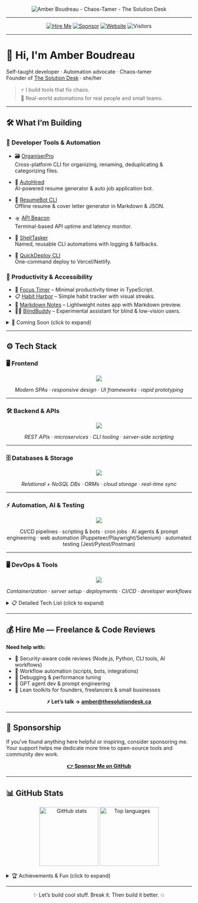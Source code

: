 <p align="center">
  <img src="https://raw.githubusercontent.com/TheSolutionDeskAndCompany/TheSolutionDeskAndCompany/main/assets/GHprofile.png" alt="Amber Boudreau - Chaos-Tamer - The Solution Desk"/>
</p>

---

<div align="center">

[![Hire Me](https://img.shields.io/badge/Freelance-Available-brightgreen?style=for-the-badge&logo=upwork)](mailto:amber@thesolutiondesk.ca)
[![Sponsor](https://img.shields.io/badge/Sponsor-❤-ff69b4?style=for-the-badge&logo=github)](https://github.com/sponsors/TheSolutionDeskAndCompany)
[![Website](https://img.shields.io/badge/Website-thesolutiondesk.ca-blue?style=for-the-badge&logo=google-chrome)](https://thesolutiondesk.ca)
![Visitors](https://komarev.com/ghpvc/?username=TheSolutionDeskAndCompany&color=blue&style=for-the-badge)

</div>

---

# 👋 Hi, I'm Amber Boudreau

Self-taught developer · Automation advocate · Chaos-tamer  
Founder of [The Solution Desk](https://thesolutiondesk.ca) · she/her  

> ⚡ I build tools that fix chaos.  
> 🧩 Real-world automations for real people and small teams.

---

## 🛠️ What I’m Building

### 🔧 Developer Tools & Automation
- 🗃️ [OrganiserPro](https://github.com/TheSolutionDeskAndCompany/OrganiserPro)  
  Cross-platform CLI for organizing, renaming, deduplicating & categorizing files.  

- 🤖 [AutoHired](https://github.com/TheSolutionDeskAndCompany/AutoHired)  
  AI-powered resume generator & auto job application bot.

- 🧠 [ResumeBot CLI](https://github.com/TheSolutionDeskAndCompany/myresumebuilder)  
  Offline resume & cover letter generator in Markdown & JSON.  

- 🛸 [API Beacon](https://github.com/TheSolutionDeskAndCompany/api-beacon)  
  Terminal-based API uptime and latency monitor.  

- 🧪 [ShellTasker](https://github.com/TheSolutionDeskAndCompany/shell-tasker)  
  Named, reusable CLI automations with logging & fallbacks.  

- 🚀 [QuickDeploy CLI](https://github.com/TheSolutionDeskAndCompany/quickdeploy)  
  One-command deploy to Vercel/Netlify.  

### 🧩 Productivity & Accessibility
- 🧘 [Focus Timer](https://github.com/TheSolutionDeskAndCompany/focus-timer) – Minimal productivity timer in TypeScript.  
- 📋 [Habit Harbor](https://github.com/TheSolutionDeskAndCompany/habit-harbor) – Simple habit tracker with visual streaks.  
- 📓 [Markdown Notes](https://github.com/TheSolutionDeskAndCompany/markdown-notes) – Lightweight notes app with Markdown preview.  
- 🧑‍🦯 [BlindBuddy](https://github.com/TheSolutionDeskAndCompany/blindbuddy) – Experimental assistant for blind & low-vision users.

<details>
<summary>🚧 Coming Soon (click to expand)</summary>

- 🧰 SolutionDesk CLI Suite – Unified interface for file management, job tools, and Git automation.  
- 🧠 AI-Assisted SOP Generator – Converts notes or recordings into clean, versioned SOPs.  
- 🔐 Security Toolkit – Recon, token leak detection, endpoint fuzzing & CLI testing.  
- 💼 Client Portal – Self-service dashboard for freelance projects, file drops & chatbot support.  
- ✍️ Writing & Guides — honest, practical automation posts for small teams and solo builders *(coming soon)*

</details>

---
## ⚙️ Tech Stack

### 🖥️ Frontend
<p align="center">
  <img src="https://skillicons.dev/icons?i=html,css,sass,js,ts,react,nextjs,vue,tailwind,vite&perline=10" />
</p>
<p align="center"><i>Modern SPAs · responsive design · UI frameworks · rapid prototyping</i></p>

---

### 🛠️ Backend & APIs
<p align="center">
  <img src="https://skillicons.dev/icons?i=nodejs,express,flask,python,bash&perline=10" />
</p>
<p align="center"><i>REST APIs · microservices · CLI tooling · server-side scripting</i></p>

---

### 🗄️ Databases & Storage
<p align="center">
  <img src="https://skillicons.dev/icons?i=mongodb,postgresql,sqlite,firebase,supabase,prisma&perline=10" />
</p>
<p align="center"><i>Relational + NoSQL DBs · ORMs · cloud storage · real-time sync</i></p>

---

### ⚡ Automation, AI & Testing
<p align="center">
  <img src="https://skillicons.dev/icons?i=githubactions,openai,selenium,pytest,jest,postman&perline=10" />
</p>
<p align="center">
  CI/CD pipelines · scripting & bots · cron jobs · AI agents & prompt engineering ·  
  web automation (Puppeteer/Playwright/Selenium) · automated testing (Jest/Pytest/Postman)
</p>

---

### 🖥️ DevOps & Tools
<p align="center">
  <img src="https://skillicons.dev/icons?i=linux,ubuntu,docker,git,github,vercel,netlify,replit,vscode&perline=10" />
</p>
<p align="center"><i>Containerization · server setup · deployments · CI/CD · developer workflows</i></p>

</div>


<details>
<summary>📋 Detailed Tech List (click to expand)</summary>

**Languages & Frameworks**  
JavaScript · TypeScript · Python · Bash · HTML/CSS · Markdown  
React · Node.js · Express · Flask · EJS · Shell scripting  

**Databases & Storage**  
MongoDB · Supabase · Firebase · PostgreSQL · SQLite  
Mongoose · Prisma · Sequelize  

**Automation & Scripting**  
Puppeteer · Playwright · Selenium · Cron · GitHub Actions  
Python scripting · CLI tools · Web scraping  

**AI / ML / LLMs**  
OpenAI API · LangChain · GPT agents · Codeium · Prompt engineering  

**DevOps & Infra**  
Linux (Kali, Ubuntu, Armbian) · Docker · SSH · Netlify · Replit  
VSCode · Git · systemd · Web server setup  

**Security & Hacking**  
Burp Suite · FFUF · dirsearch · subfinder · OWASP ZAP · Postman  
XSS · SSRF · IDOR · recon scripting · JWT · vulnerability disclosure  

**Other Tools**  
Notion · Mailgun · SendGrid · Gist · GitHub Pages · Markdown automation  

</details>

---

## 💰 Hire Me — Freelance & Code Reviews
**Need help with:**
- 🔐 Security-aware code reviews (Node.js, Python, CLI tools, AI workflows)  
- 🤖 Workflow automation (scripts, bots, integrations)  
- 🧪 Debugging & performance tuning  
- 🧠 GPT agent dev & prompt engineering  
- 🧰 Lean toolkits for founders, freelancers & small businesses  

<p align="center">
  <b>⚡ Let’s talk → <a href="mailto:amber@thesolutiondesk.ca">amber@thesolutiondesk.ca</a></b>
</p>

---

## 💖 Sponsorship
If you’ve found anything here helpful or inspiring, consider sponsoring me.  
Your support helps me dedicate more time to open-source tools and community dev work.

<p align="center">
  <a href="https://github.com/sponsors/TheSolutionDeskAndCompany"><b>👉 Sponsor Me on GitHub</b></a>
</p>

---

## 📊 GitHub Stats

<p align="center">
  <img height="160" src="https://github-readme-stats.vercel.app/api?username=TheSolutionDeskAndCompany&show_icons=true&theme=radical" alt="GitHub stats"/>
  <img height="160" src="https://github-readme-stats.vercel.app/api/top-langs/?username=TheSolutionDeskAndCompany&layout=compact&theme=radical" alt="Top languages"/>
</p>

<details>
<summary>🏆 Achievements & Fun (click to expand)</summary>

<p align="center">
  <img src="https://github-profile-trophy.vercel.app/?username=TheSolutionDeskAndCompany&theme=radical&margin-w=10&margin-h=10&column=6" alt="GitHub Trophies"/>
</p>

<!--
  🐍 Contribution Snake
  Enable the workflow first (see instructions), then uncomment the image below.
  Workflow file: .github/workflows/snake.yml
  Raw image URL points to the 'output' branch created by the workflow.
-->
<!-- <p align="center">
  <img src="https://raw.githubusercontent.com/TheSolutionDeskAndCompany/TheSolutionDeskAndCompany/output/github-contribution-grid-snake.svg" alt="Snake animation"/>
</p> -->

</details>

---

<p align="center">
  ✨ Let’s build cool stuff. Break it. Then build it better. 💥
</p>

